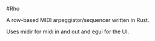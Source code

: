 #Rho

A row-based MIDI arpeggiator/sequencer written in Rust.

Uses midir for midi in and out and egui for the UI.
